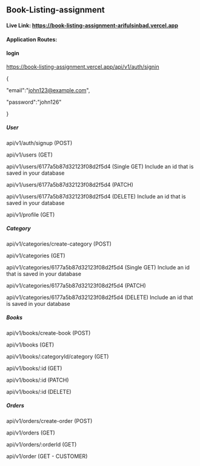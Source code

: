 ## Book-Listing-assignment

#### Live Link: https://book-listing-assignment-arifulsinbad.vercel.app

#### Application Routes:

#### login

https://book-listing-assignment.vercel.app/api/v1/auth/signin

{

"email":"john123@example.com",

"password":"john126"

}

##### User

api/v1/auth/signup (POST)

api/v1/users (GET)

api/v1/users/6177a5b87d32123f08d2f5d4 (Single GET) Include an id that is saved in your database

api/v1/users/6177a5b87d32123f08d2f5d4 (PATCH)

api/v1/users/6177a5b87d32123f08d2f5d4 (DELETE) Include an id that is saved in your database

api/v1/profile (GET)

##### Category

api/v1/categories/create-category (POST)

api/v1/categories (GET)

api/v1/categories/6177a5b87d32123f08d2f5d4 (Single GET) Include an id that is saved in your database

api/v1/categories/6177a5b87d32123f08d2f5d4 (PATCH)

api/v1/categories/6177a5b87d32123f08d2f5d4 (DELETE) Include an id that is saved in your database

##### Books

api/v1/books/create-book (POST)

api/v1/books (GET)

api/v1/books/:categoryId/category (GET)

api/v1/books/:id (GET)

api/v1/books/:id (PATCH)

api/v1/books/:id (DELETE)

##### Orders

api/v1/orders/create-order (POST)

api/v1/orders (GET)

api/v1/orders/:orderId (GET)

api/v1/order (GET - CUSTOMER)
